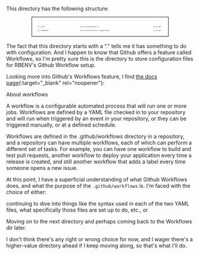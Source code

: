 This directory has the following structure:

<p style="text-align: center">
  <img src="/assets/images/github-workflows-dir-structure.png" width="70%" alt="The directory structure of .github/workflows"  style="border: 1px solid black; padding: 0.5em">
</p>

The fact that this directory starts with a "." tells me it has something to do with configuration.  And I happen to know that Github offers a feature called Workflows, so I'm pretty sure this is the directory to store configuration files for RBENV's Github Workflow setup.

Looking more into Github's Workflows feature, I find [the docs page](https://web.archive.org/web/20220806092745/https://docs.github.com/en/actions/using-workflows){:target="_blank" rel="noopener"}:

About workflows

A workflow is a configurable automated process that will run one or more jobs. Workflows are defined by a YAML file checked in to your repository and will run when triggered by an event in your repository, or they can be triggered manually, or at a defined schedule.

Workflows are defined in the .github/workflows directory in a repository, and a repository can have multiple workflows, each of which can perform a different set of tasks. For example, you can have one workflow to build and test pull requests, another workflow to deploy your application every time a release is created, and still another workflow that adds a label every time someone opens a new issue.

At this point, I have a superficial understanding of what Github Workflows does, and what the purpose of the `.github/workflows` is.  I'm faced with the choice of either:


continuing to dive into things like the syntax used in each of the two YAML files, what specifically those files are set up to do, etc., or


Moving on to the next directory and perhaps coming back to the Workflows dir later.

I don't think there's any right or wrong choice for now, and I wager there's a higher-value directory ahead if I keep moving along, so that's what I'll do.


